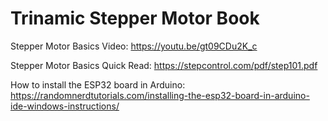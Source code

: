 # Trinamic Stepper Motor Book

Stepper Motor Basics Video: https://youtu.be/gt09CDu2K_c

Stepper Motor Basics Quick Read: https://stepcontrol.com/pdf/step101.pdf

How to install the ESP32 board in Arduino: https://randomnerdtutorials.com/installing-the-esp32-board-in-arduino-ide-windows-instructions/
